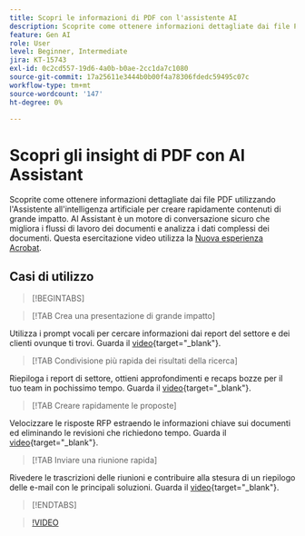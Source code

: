 ```yaml
---
title: Scopri le informazioni di PDF con l'assistente AI
description: Scoprite come ottenere informazioni dettagliate dai file PDF utilizzando l'Assistente all'intelligenza artificiale
feature: Gen AI
role: User
level: Beginner, Intermediate
jira: KT-15743
exl-id: 0c2cd557-19d6-4a0b-b0ae-2cc1da7c1080
source-git-commit: 17a25611e3444b0b00f4a78306fdedc59495c07c
workflow-type: tm+mt
source-wordcount: '147'
ht-degree: 0%

---
```


# Scopri gli insight di PDF con AI Assistant

Scoprite come ottenere informazioni dettagliate dai file PDF utilizzando l&#39;Assistente all&#39;intelligenza artificiale per creare rapidamente contenuti di grande impatto. AI Assistant è un motore di conversazione sicuro che migliora i flussi di lavoro dei documenti e analizza i dati complessi dei documenti. Questa esercitazione video utilizza la [Nuova esperienza Acrobat](new-workspace.md).

## Casi di utilizzo

>[!BEGINTABS]

>[!TAB Crea una presentazione di grande impatto]

Utilizza i prompt vocali per cercare informazioni dai report del settore e dei clienti ovunque ti trovi. Guarda il [video](https://video.tv.adobe.com/v/3428811?quality=12&learn=on&hidetitle=true){target="_blank"}.

>[!TAB Condivisione più rapida dei risultati della ricerca]

Riepiloga i report di settore, ottieni approfondimenti e recaps bozze per il tuo team in pochissimo tempo. Guarda il [video](https://video.tv.adobe.com/v/3427286?quality=12&learn=on&hidetitle=true){target="_blank"}.

>[!TAB Creare rapidamente le proposte]

Velocizzare le risposte RFP estraendo le informazioni chiave sui documenti ed eliminando le revisioni che richiedono tempo. Guarda il [video](https://video.tv.adobe.com/v/3428639?quality=12&learn=on&hidetitle=true){target="_blank"}.

>[!TAB Inviare una riunione rapida]

Rivedere le trascrizioni delle riunioni e contribuire alla stesura di un riepilogo delle e-mail con le principali soluzioni. Guarda il [video](https://video.tv.adobe.com/v/3427292?quality=12&learn=on&hidetitle=true){target="_blank"}.

>[!ENDTABS]

>[!VIDEO](https://video.tv.adobe.com/v/3445830?enablevpops&quality=12&learn=on&hidetitle=true&captions=ita)
